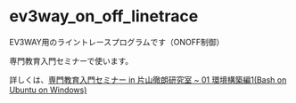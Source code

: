 # ev3way_on_off_linetrace
EV3WAY用のライントレースプログラムです（ONOFF制御）

専門教育入門セミナーで使います。

詳しくは、[専門教育入門セミナー in 片山徹朗研究室 ~ 01 環境構築編1(Bash on Ubuntu on Windows)](https://qiita.com/Shitimi_613/items/09bec911048e55285868)

